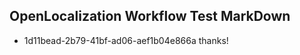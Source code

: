 ## OpenLocalization Workflow Test MarkDown
* 1d11bead-2b79-41bf-ad06-aef1b04e866a thanks!

<!--HONumber=Sep16_HO1-->


